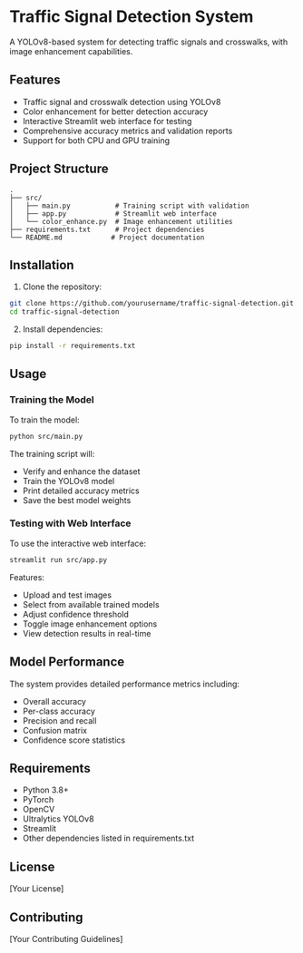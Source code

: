 # Traffic Signal Detection System

A YOLOv8-based system for detecting traffic signals and crosswalks, with image enhancement capabilities.

## Features

- Traffic signal and crosswalk detection using YOLOv8
- Color enhancement for better detection accuracy
- Interactive Streamlit web interface for testing
- Comprehensive accuracy metrics and validation reports
- Support for both CPU and GPU training

## Project Structure

```
.
├── src/
│   ├── main.py           # Training script with validation
│   ├── app.py            # Streamlit web interface
│   └── color_enhance.py  # Image enhancement utilities
├── requirements.txt      # Project dependencies
└── README.md            # Project documentation
```

## Installation

1. Clone the repository:
```bash
git clone https://github.com/yourusername/traffic-signal-detection.git
cd traffic-signal-detection
```

2. Install dependencies:
```bash
pip install -r requirements.txt
```

## Usage

### Training the Model

To train the model:

```bash
python src/main.py
```

The training script will:
- Verify and enhance the dataset
- Train the YOLOv8 model
- Print detailed accuracy metrics
- Save the best model weights

### Testing with Web Interface

To use the interactive web interface:

```bash
streamlit run src/app.py
```

Features:
- Upload and test images
- Select from available trained models
- Adjust confidence threshold
- Toggle image enhancement options
- View detection results in real-time

## Model Performance

The system provides detailed performance metrics including:
- Overall accuracy
- Per-class accuracy
- Precision and recall
- Confusion matrix
- Confidence score statistics

## Requirements

- Python 3.8+
- PyTorch
- OpenCV
- Ultralytics YOLOv8
- Streamlit
- Other dependencies listed in requirements.txt

## License

[Your License]

## Contributing

[Your Contributing Guidelines] 